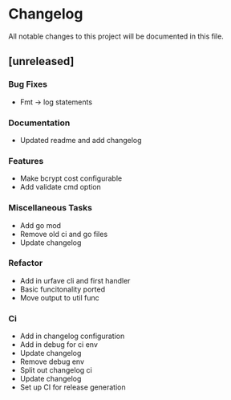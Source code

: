# Changelog
All notable changes to this project will be documented in this file.

## [unreleased]

### Bug Fixes

- Fmt -> log statements

### Documentation

- Updated readme and add changelog

### Features

- Make bcrypt cost configurable
- Add validate cmd option

### Miscellaneous Tasks

- Add go mod
- Remove old ci and go files
- Update changelog

### Refactor

- Add in urfave cli and first handler
- Basic funcitonality ported
- Move output to util func

### Ci

- Add in changelog configuration
- Add in debug for ci env
- Update changelog
- Remove debug env
- Split out changelog ci
- Update changelog
- Set up CI for release generation

<!-- generated by git-cliff -->
